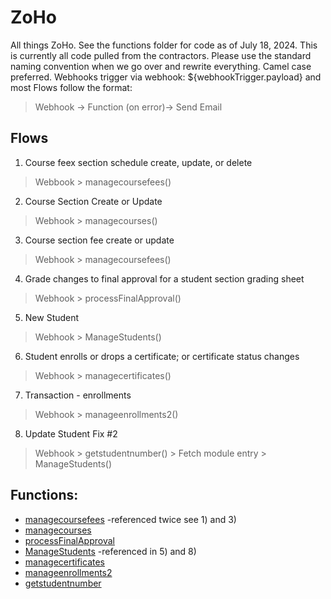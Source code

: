 # ZoHo
All things ZoHo. See the functions folder for code as of July 18, 2024.
This is currently all code pulled from the contractors. Please use the standard naming convention when we go over and rewrite everything. Camel case preferred. 
Webhooks trigger via webhook: ${webhookTrigger.payload} and most Flows follow the format:
> Webhook -> Function (on error)-> Send Email 

## Flows
1) Course feex section schedule create, update, or delete
> Webbook > managecoursefees()

2) Course Section Create or Update
> Webhook > managecourses()

3) Course section fee create or update
> Webhook > managecoursefees()

4) Grade changes to final approval for a student section grading sheet
> Webhook > processFinalApproval()

5) New Student
> Webhook > ManageStudents()
   
6) Student enrolls or drops a certificate; or certificate status changes
> Webhook > managecertificates()

7) Transaction - enrollments
> Webhook > manageenrollments2()

8) Update Student Fix #2
> Webhook > getstudentnumber() > Fetch module entry > ManageStudents()

## Functions:
- [managecoursefees](/functions/managecoursefees) -referenced twice see 1) and 3)
- [managecourses](/functions/managecourses)
- [processFinalApproval](/functions/processFinalApproval) 
- [ManageStudents](/functions/ManageStudents) -referenced in 5) and 8) 
- [managecertificates](/functions/managecertificates)
- [manageenrollments2](/functions/manageenrollments2)
- [getstudentnumber](/functions/getstudentnumber)
